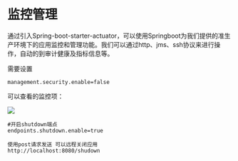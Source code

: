 # 监控管理

通过引入Spring-boot-starter-actuator，可以使用Springboot为我们提供的准生产环境下的应用监控和管理功能。我们可以通过http、jms、ssh协议来进行操作，自动的到审计健康及指标信息等。

需要设置

~~~properties
management.security.enable=false
~~~

可以查看的监控项：

![](/Users/yanpeng/Documents/pengyand/spring-boot/images/QQ20181203-210825@2x.png)

~~~properties
#开启shutdown端点
endpoints.shutdown.enable=true

使用post请求发送 可以远程关闭应用
http://localhost:8080/shudown
~~~

